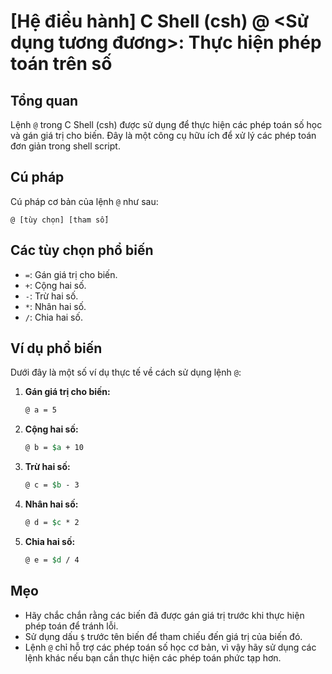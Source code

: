 # [Hệ điều hành] C Shell (csh) @ <Sử dụng tương đương>: Thực hiện phép toán trên số

## Tổng quan
Lệnh `@` trong C Shell (csh) được sử dụng để thực hiện các phép toán số học và gán giá trị cho biến. Đây là một công cụ hữu ích để xử lý các phép toán đơn giản trong shell script.

## Cú pháp
Cú pháp cơ bản của lệnh `@` như sau:
```
@ [tùy chọn] [tham số]
```

## Các tùy chọn phổ biến
- `=`: Gán giá trị cho biến.
- `+`: Cộng hai số.
- `-`: Trừ hai số.
- `*`: Nhân hai số.
- `/`: Chia hai số.

## Ví dụ phổ biến
Dưới đây là một số ví dụ thực tế về cách sử dụng lệnh `@`:

1. **Gán giá trị cho biến:**
   ```csh
   @ a = 5
   ```

2. **Cộng hai số:**
   ```csh
   @ b = $a + 10
   ```

3. **Trừ hai số:**
   ```csh
   @ c = $b - 3
   ```

4. **Nhân hai số:**
   ```csh
   @ d = $c * 2
   ```

5. **Chia hai số:**
   ```csh
   @ e = $d / 4
   ```

## Mẹo
- Hãy chắc chắn rằng các biến đã được gán giá trị trước khi thực hiện phép toán để tránh lỗi.
- Sử dụng dấu `$` trước tên biến để tham chiếu đến giá trị của biến đó.
- Lệnh `@` chỉ hỗ trợ các phép toán số học cơ bản, vì vậy hãy sử dụng các lệnh khác nếu bạn cần thực hiện các phép toán phức tạp hơn.